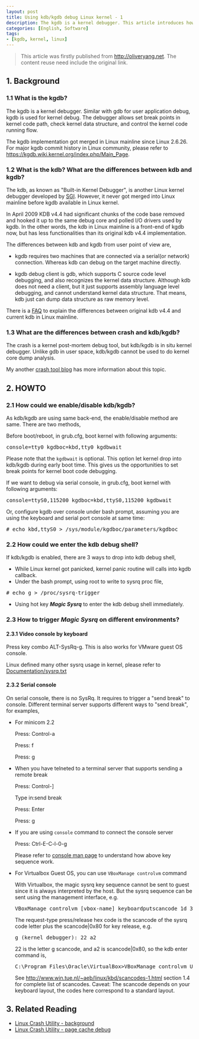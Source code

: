 ```yaml
---
layout: post
title: Using kdb/kgdb debug Linux kernel - 1
description: The kgdb is a kernel debugger. This article introduces how to use kdb and kgdb to debug Linux kernel issue.
categories: [English, Software]
tags:
- [kgdb, kernel, linux]
---
```


>This article was firstly published from <http://oliveryang.net>. The content reuse need include the original link.

## 1. Background

### 1.1 What is the kgdb?

The kgdb is a kernel debugger. Similar with gdb for user application debug, kgdb is used for kernel debug.
The debugger allows set break points in kernel code path, check kernel data structure, and control the kernel code running flow.

The kgdb implementation got merged in Linux mainline since Linux 2.6.26.
For major kgdb commit history in Linux community, please refer to <https://kgdb.wiki.kernel.org/index.php/Main_Page>.

### 1.2 What is the kdb? What are the differences between kdb and kgdb?

The kdb, as known as "Built-in Kernel Debugger", is another Linux kernel debugger developed by [SGI](http://oss.sgi.com/projects/kdb/).
However, it never got merged into Linux mainline before kgdb available in Linux kernel.

In April 2009 KDB v4.4 had significant chunks of the code base removed and hooked it up to the same debug core and polled I/O drivers
used by kgdb. In the other words, the kdb in Linux mainline is a front-end of kgdb now, but has less functionalities than its original
kdb v4.4 implementation.

The differences between kdb and kgdb from user point of view are,

* kgdb requires two machines that are connected via a serial(or network) connection.
  Whereas kdb can debug on the target machine directly.

* kgdb debug client is gdb, which supports C source code level debugging, and also recognizes the kernel data structure.
  Although kdb does not need a client, but it just supports assembly language level debugging, and cannot understand kernel data
  structure. That means, kdb just can dump data structure as raw memory level.
	
There is a [FAQ](https://kgdb.wiki.kernel.org/index.php/KDB_FAQ) to explain the differences between original kdb v4.4 and current kdb in
Linux mainline.

### 1.3 What are the differences between crash and kdb/kgdb?

The crash is a kernel post-mortem debug tool, but kdb/kgdb is in situ kernel debugger.
Unlike gdb in user space, kdb/kgdb cannot be used to do kernel core dump analysis.

My another [crash tool blog](https://oliveryang.net/2015/06/linux-crash-background/) has more information about this topic.

## 2. HOWTO


### 2.1 How could we enable/disable kdb/kgdb?

As kdb/kgdb are using same back-end, the enable/disable method are same. There are two methods,

Before boot/reboot, in grub.cfg, boot kernel with following arguments:

<pre>console=tty0 kgdboc=kbd,tty0 kgdbwait</pre>

Please note that the `kgdbwait` is optional. This option let kernel drop into kdb/kgdb during early boot time.
This gives us the opportunities to set break points for kernel boot code debugging.

If we want to debug via serial console, in grub.cfg, boot kernel with following arguments:

<pre>console=ttyS0,115200 kgdboc=kbd,ttyS0,115200 kgdbwait</pre>

Or, configure kgdb over console under bash prompt, assuming you are using the keyboard and serial port console at same time:

<pre># echo kbd,ttyS0 > /sys/module/kgdboc/parameters/kgdboc</pre>


### 2.2 How could we enter the kdb debug shell?

If kdb/kgdb is enabled, there are 3 ways to drop into kdb debug shell,

* While Linux kernel got panicked, kernel panic routine will calls into kgdb callback.
* Under the bash prompt, using root to write to sysrq proc file,
		
<pre># echo g > /proc/sysrq-trigger</pre>

* Using hot key ***Magic Sysrq*** to enter the kdb debug shell immediately.

### 2.3 How to trigger ***Magic Sysrq*** on different environments?

#### 2.3.1 Video console by keyboard

Press key combo ALT-SysRq-g. This is also works for VMware guest OS console.

Linux defined many other sysrq usage in kernel, please refer to
[Documentation/sysrq.txt](https://github.com/torvalds/linux/blob/master/Documentation/sysrq.txt)

#### 2.3.2 Serial console

On serial console, there is no SysRq. It requires to trigger a "send break" to console.
Different terminal server supports different ways to "send break", for examples,


- For minicom 2.2

  Press: Control-a

  Press: f

  Press: g

- When you have telneted to a terminal server that supports sending a remote break

  Press: Control-]

  Type in:send break

  Press: Enter

  Press: g

- If you are using ``console`` command to connect the console server

  Press: Ctrl-E-C-l-0-g

  Please refer to [console man page](http://www.conserver.com/docs/console.man.html) to understand how above key sequence work.

- For Virtualbox Guest OS, you can use ``VBoxManage controlvm`` command

  With Virtualbox, the magic sysrq key sequence cannot be sent to guest since it is always interpreted by the host.
  But the sysrq sequence can be sent using the management interface, e.g.

  <pre>VBoxManage controlvm [vbox-name] keyboardputscancode 1d 38 54 [request type press/release] d4 b8 9d</pre>

  The request-type press/release hex code is the scancode of the sysrq code letter plus the scancode\|0x80 for key release, e.g.

  <pre>g (kernel debugger): 22 a2</pre>

  22 is the letter g scancode, and a2 is scancode\|0x80, so the kdb enter command is,

  <pre>C:\Program Files\Oracle\VirtualBox>VBoxManage controlvm Ubuntu keyboardputscancode 1d 38 54 22 a2 d4 b8 9d</pre>

  See <http://www.win.tue.nl/~aeb/linux/kbd/scancodes-1.html> section 1.4 for complete list of scancodes.
  Caveat: The scancode depends on your keyboard layout, the codes here correspond to a standard layout.

## 3. Related Reading

* [Linux Crash Utility - background](http://oliveryang.net/2015/06/linux-crash-background/)
* [Linux Crash Utility - page cache debug](http://oliveryang.net/2015/07/linux-crash-page-cache-debug/)
